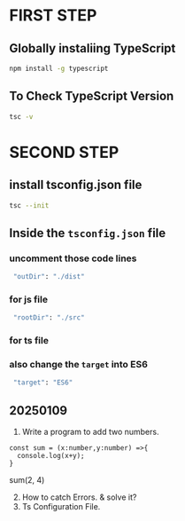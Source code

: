 # FIRST STEP
## Globally instaliing TypeScript

```bash
npm install -g typescript
```
## To Check TypeScript Version

```bash
tsc -v
```
# SECOND STEP
## install tsconfig.json file
```bash
tsc --init
```
## Inside the `tsconfig.json` file
### uncomment those code lines
```bash
 "outDir": "./dist"
 ```
 ### for js file

 ```bash
  "rootDir": "./src"
  ```
### for ts file

### also change the `target` into ES6
```bash
 "target": "ES6"
```


## 20250109

1. Write a program to add two numbers.
```
const sum = (x:number,y:number) =>{
  console.log(x+y);
}

```

sum(2, 4)

2. How to catch Errors. & solve it?
3. Ts Configuration File.



